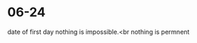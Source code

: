 # 06-24                               
date of first day
nothing is impossible.<br
nothing is permnent
